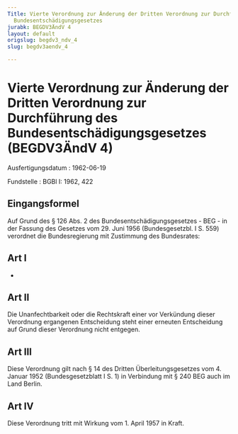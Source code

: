```yaml
---
Title: Vierte Verordnung zur Änderung der Dritten Verordnung zur Durchführung des
  Bundesentschädigungsgesetzes
jurabk: BEGDV3ÄndV 4
layout: default
origslug: begdv3_ndv_4
slug: begdv3aendv_4

---
```


# Vierte Verordnung zur Änderung der Dritten Verordnung zur Durchführung des Bundesentschädigungsgesetzes (BEGDV3ÄndV 4)

Ausfertigungsdatum
:   1962-06-19

Fundstelle
:   BGBl I: 1962, 422

## Eingangsformel

Auf Grund des § 126 Abs. 2 des Bundesentschädigungsgesetzes - BEG - in
der Fassung des Gesetzes vom 29. Juni 1956 (Bundesgesetzbl. I S. 559)
verordnet die Bundesregierung mit Zustimmung des Bundesrates:

## Art I

-

## Art II

Die Unanfechtbarkeit oder die Rechtskraft einer vor Verkündung dieser
Verordnung ergangenen Entscheidung steht einer erneuten Entscheidung
auf Grund dieser Verordnung nicht entgegen.

## Art III

Diese Verordnung gilt nach § 14 des Dritten Überleitungsgesetzes vom
4\. Januar 1952 (Bundesgesetzblatt I S. 1) in Verbindung mit § 240 BEG
auch im Land Berlin.

## Art IV

Diese Verordnung tritt mit Wirkung vom 1. April 1957 in Kraft.

